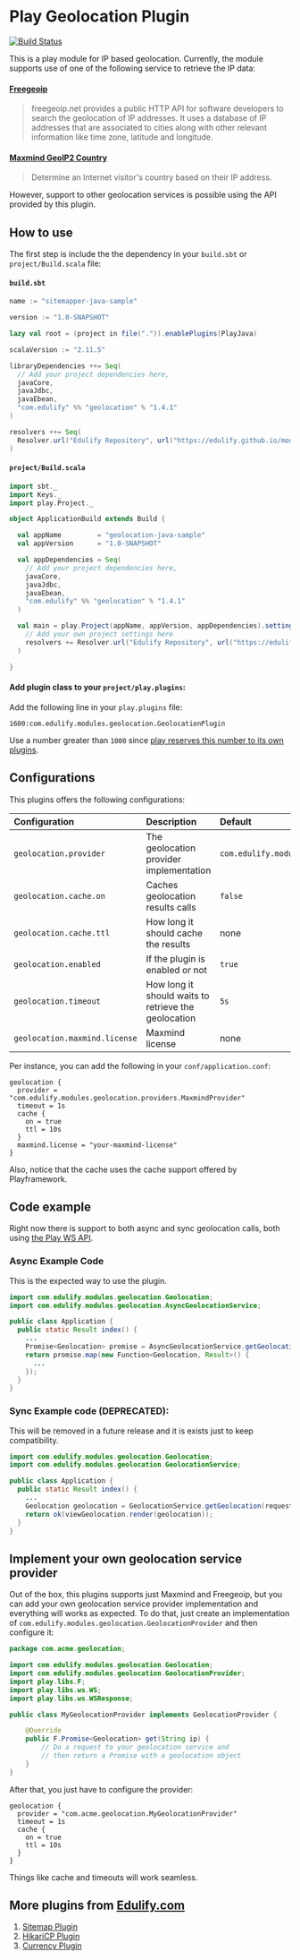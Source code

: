 # Play Geolocation Plugin

[![Build Status](https://travis-ci.org/edulify/play-geolocation-module.edulify.com.svg)](https://travis-ci.org/edulify/play-geolocation-module.edulify.com)

This is a play module for IP based geolocation. Currently, the module supports use of one of the following service to retrieve the IP data:

#### [Freegeoip](http://freegeoip.net/)

> freegeoip.net provides a public HTTP API for software developers to search the geolocation of IP addresses. It uses a database of IP addresses that are associated to cities along with other relevant information like time zone, latitude and longitude.

#### [Maxmind GeoIP2 Country](https://www.maxmind.com/en/country)

> Determine an Internet visitor's country based on their IP address.

However, support to other geolocation services is possible using the API provided by this plugin.

## How to use

The first step is include the the dependency in your `build.sbt` or `project/Build.scala` file:

#### `build.sbt`

```scala
name := "sitemapper-java-sample"

version := "1.0-SNAPSHOT"

lazy val root = (project in file(".")).enablePlugins(PlayJava)

scalaVersion := "2.11.5"

libraryDependencies ++= Seq(
  // Add your project dependencies here,
  javaCore,
  javaJdbc,
  javaEbean,
  "com.edulify" %% "geolocation" % "1.4.1"
)

resolvers ++= Seq(
  Resolver.url("Edulify Repository", url("https://edulify.github.io/modules/releases/"))(Resolver.ivyStylePatterns)
)
```

#### `project/Build.scala`

```scala
import sbt._
import Keys._
import play.Project._

object ApplicationBuild extends Build {

  val appName         = "geolocation-java-sample"
  val appVersion      = "1.0-SNAPSHOT"

  val appDependencies = Seq(
    // Add your project dependencies here,
    javaCore,
    javaJdbc,
    javaEbean,
    "com.edulify" %% "geolocation" % "1.4.1"
  )

  val main = play.Project(appName, appVersion, appDependencies).settings(
    // Add your own project settings here
    resolvers += Resolver.url("Edulify Repository", url("https://edulify.github.io/modules/releases/"))(Resolver.ivyStylePatterns)
  )

}

```

#### Add plugin class to your `project/play.plugins`:

Add the following line in your `play.plugins` file:

    1600:com.edulify.modules.geolocation.GeolocationPlugin

Use a number greater than `1000` since [play reserves this number to its own plugins](https://playframework.com/documentation/2.3.x/ScalaPlugins).

## Configurations

This plugins offers the following configurations:

| Configuration           | Description                             | Default           |
|:------------------------|:----------------------------------------|:------------------|
| `geolocation.provider`  | The geolocation provider implementation | `com.edulify.modules.geolocation.providers.FreegeoipProvider` |
| `geolocation.cache.on`  | Caches geolocation results calls        | `false`           |
| `geolocation.cache.ttl` | How long it should cache the results    | none              |
| `geolocation.enabled`   | If the plugin is enabled or not         | `true`            |
| `geolocation.timeout`   | How long it should waits to retrieve the geolocation | `5s` |
| `geolocation.maxmind.license` | Maxmind license                   | none              |


Per instance, you can add the following in your `conf/application.conf`:

```
geolocation {
  provider = "com.edulify.modules.geolocation.providers.MaxmindProvider"
  timeout = 1s
  cache {
    on = true
    ttl = 10s
  }
  maxmind.license = "your-maxmind-license"
}
```

Also, notice that the cache uses the cache support offered by Playframework.


## Code example

Right now there is support to both async and sync geolocation calls, both using [the Play WS API](https://playframework.com/documentation/2.3.x/JavaWS). 

### Async Example Code

This is the expected way to use the plugin.

```java
import com.edulify.modules.geolocation.Geolocation;
import com.edulify.modules.geolocation.AsyncGeolocationService;

public class Application {
  public static Result index() {
    ...
    Promise<Geolocation> promise = AsyncGeolocationService.getGeolocation(request.remoteAddress());
    return promise.map(new Function<Geolocation, Result>() {
      ...
    });
  }
}
```

### Sync Example code (DEPRECATED):

This will be removed in a future release and it is exists just to keep compatibility.

```java
import com.edulify.modules.geolocation.Geolocation;
import com.edulify.modules.geolocation.GeolocationService;

public class Application {
  public static Result index() {
    ...
    Geolocation geolocation = GeolocationService.getGeolocation(request.remoteAddress());
    return ok(viewGeolocation.render(geolocation));
  }
}
```

## Implement your own geolocation service provider

Out of the box, this plugins supports just Maxmind and Freegeoip, but you can add your own geolocation service provider implementation and everything will works as expected. To do that, just create an implementation of `com.edulify.modules.geolocation.GeolocationProvider` and then configure it:

```java
package com.acme.geolocation;

import com.edulify.modules.geolocation.Geolocation;
import com.edulify.modules.geolocation.GeolocationProvider;
import play.libs.F;
import play.libs.ws.WS;
import play.libs.ws.WSResponse;

public class MyGeolocationProvider implements GeolocationProvider {

    @Override
    public F.Promise<Geolocation> get(String ip) {
        // Do a request to your geolocation service and 
        // then return a Promise with a geolocation object
    }
}
```

After that, you just have to configure the provider:

```
geolocation {
  provider = "com.acme.geolocation.MyGeolocationProvider"
  timeout = 1s
  cache {
    on = true
    ttl = 10s
  }
}
```

Things like cache and timeouts will work seamless.

## More plugins from [Edulify.com](https://edulify.com)

1. [Sitemap Plugin](https://github.com/edulify/play-sitemap-module.edulify.com)
2. [HikariCP Plugin](https://github.com/edulify/play-hikaricp.edulify.com)
3. [Currency Plugin](https://github.com/edulify/play-currency-converter-module.edulify.com)